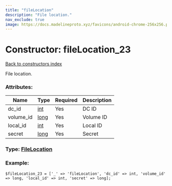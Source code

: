 ```yaml
---
title: "fileLocation"
description: "File location."
nav_exclude: true
image: https://docs.madelineproto.xyz/favicons/android-chrome-256x256.png
---
```

# Constructor: fileLocation\_23  
[Back to constructors index](/API_docs/constructors/index.html)



File location.

### Attributes:

| Name     |    Type       | Required | Description |
|----------|---------------|----------|-------------|
|dc\_id|[int](/API_docs/types/int.html) | Yes|DC ID|
|volume\_id|[long](/API_docs/types/long.html) | Yes|Volume ID|
|local\_id|[int](/API_docs/types/int.html) | Yes|Local ID|
|secret|[long](/API_docs/types/long.html) | Yes|Secret|



### Type: [FileLocation](/API_docs/types/FileLocation.html)


### Example:

```
$fileLocation_23 = ['_' => 'fileLocation', 'dc_id' => int, 'volume_id' => long, 'local_id' => int, 'secret' => long];
```  
